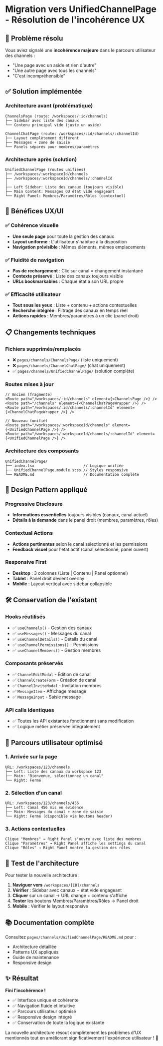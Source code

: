 # Migration vers UnifiedChannelPage - Résolution de l'incohérence UX

## 🎯 Problème résolu

Vous aviez signalé une **incohérence majeure** dans le parcours utilisateur des channels :

- "Une page avec un aside et rien d'autre"
- "Une autre page avec tous les channels"
- "C'est incompréhensible"

## ✅ Solution implémentée

### Architecture avant (problématique)

```
ChannelsPage (route: /workspaces/:id/channels)
├── Sidebar avec liste des canaux
└── Contenu principal vide (juste un aside)

ChannelChatPage (route: /workspaces/:id/channels/:channelId)
├── Layout complètement différent
├── Messages + zone de saisie
└── Panels séparés pour membres/paramètres
```

### Architecture après (solution)

```
UnifiedChannelPage (routes unifiées)
├── /workspaces/:workspaceId/channels
├── /workspaces/:workspaceId/channels/:channelId
│
├── Left Sidebar: Liste des canaux (toujours visible)
├── Main Content: Messages OU état vide engageant
└── Right Panel: Membres/Paramètres/Rôles (contextuel)
```

## 🚀 Bénéfices UX/UI

### ✅ Cohérence visuelle

- **Une seule page** pour toute la gestion des canaux
- **Layout uniforme** : L'utilisateur s'habitue à la disposition
- **Navigation prévisible** : Mêmes éléments, mêmes emplacements

### ✅ Fluidité de navigation

- **Pas de rechargement** : Clic sur canal = changement instantané
- **Contexte préservé** : Liste des canaux toujours visible
- **URLs bookmarkables** : Chaque état a son URL propre

### ✅ Efficacité utilisateur

- **Tout sous les yeux** : Liste + contenu + actions contextuelles
- **Recherche intégrée** : Filtrage des canaux en temps réel
- **Actions rapides** : Membres/paramètres à un clic (panel droit)

## 📋 Changements techniques

### Fichiers supprimés/remplacés

- ❌ `pages/channels/ChannelsPage/` (liste uniquement)
- ❌ `pages/channels/ChannelChatPage/` (chat uniquement)
- ✅ `pages/channels/UnifiedChannelPage/` (solution complète)

### Routes mises à jour

```tsx
// Ancien (fragmenté)
<Route path="/workspaces/:id/channels" element={<ChannelsPage />} />
<Route path="/channels" element={<ChannelChatPageWrapper />} />
<Route path="/workspaces/:id/channels/:channelId" element={<ChannelChatPageWrapper />} />

// Nouveau (unifié)
<Route path="/workspaces/:workspaceId/channels" element={<UnifiedChannelPage />} />
<Route path="/workspaces/:workspaceId/channels/:channelId" element={<UnifiedChannelPage />} />
```

### Architecture des composants

```tsx
UnifiedChannelPage/
├── index.tsx                      // Logique unifiée
├── UnifiedChannelPage.module.scss // Styles responsive
└── README.md                      // Documentation complète
```

## 🎨 Design Pattern appliqué

### Progressive Disclosure

- **Informations essentielles** toujours visibles (canaux, canal actuel)
- **Détails à la demande** dans le panel droit (membres, paramètres, rôles)

### Contextual Actions

- **Actions pertinentes** selon le canal sélectionné et les permissions
- **Feedback visuel** pour l'état actif (canal sélectionné, panel ouvert)

### Responsive First

- **Desktop** : 3 colonnes (Liste | Contenu | Panel optionnel)
- **Tablet** : Panel droit devient overlay
- **Mobile** : Layout vertical avec sidebar collapsible

## 🛠️ Conservation de l'existant

### Hooks réutilisés

- ✅ `useChannels()` - Gestion des canaux
- ✅ `useMessages()` - Messages du canal
- ✅ `useChannelDetails()` - Détails du canal
- ✅ `useChannelPermissions()` - Permissions
- ✅ `useChannelMembers()` - Gestion membres

### Composants préservés

- ✅ `ChannelEditModal` - Édition de canal
- ✅ `ChannelCreateForm` - Création de canal
- ✅ `ChannelInviteModal` - Invitation membres
- ✅ `MessageItem` - Affichage message
- ✅ `MessageInput` - Saisie message

### API calls identiques

- ✅ Toutes les API existantes fonctionnent sans modification
- ✅ Logique métier préservée intégralement

## 📱 Parcours utilisateur optimisé

### 1. Arrivée sur la page

```
URL: /workspaces/123/channels
├── Left: Liste des canaux du workspace 123
├── Main: "Bienvenue, sélectionnez un canal"
└── Right: Fermé
```

### 2. Sélection d'un canal

```
URL: /workspaces/123/channels/456
├── Left: Canal 456 mis en évidence
├── Main: Messages du canal + zone de saisie
└── Right: Fermé (disponible via boutons header)
```

### 3. Actions contextuelles

```
Clique "Membres" → Right Panel s'ouvre avec liste des membres
Clique "Paramètres" → Right Panel affiche les settings du canal
Clique "Rôles" → Right Panel montre la gestion des rôles
```

## 🎯 Test de l'architecture

Pour tester la nouvelle architecture :

1. **Naviguer vers** `/workspaces/[ID]/channels`
2. **Vérifier** : Sidebar avec canaux + état vide engageant
3. **Cliquer** sur un canal → URL change + contenu s'affiche
4. **Tester** les boutons Membres/Paramètres/Rôles → Panel droit
5. **Mobile** : Vérifier le layout responsive

## 📚 Documentation complète

Consultez `pages/channels/UnifiedChannelPage/README.md` pour :

- Architecture détaillée
- Patterns UX appliqués
- Guide de maintenance
- Responsive design

## ✨ Résultat

**Fini l'incohérence !**

- ✅ Interface unique et cohérente
- ✅ Navigation fluide et intuitive
- ✅ Parcours utilisateur optimisé
- ✅ Responsive design intégré
- ✅ Conservation de toute la logique existante

La nouvelle architecture résout complètement les problèmes d'UX mentionnés tout en améliorant significativement l'expérience utilisateur ! 🚀
